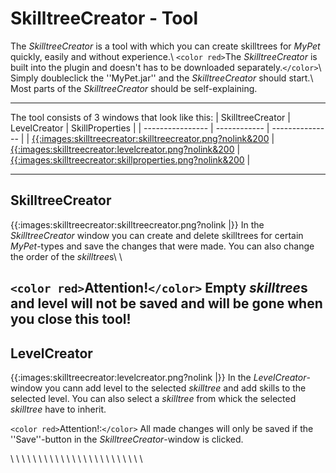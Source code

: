 # SkilltreeCreator - Tool

The *SkilltreeCreator* is a tool with which you can create skilltrees for *MyPet* quickly, easily and without experience.\\
`<color red>`The *SkilltreeCreator* is built into the plugin and doesn't has to be downloaded separately.`</color>`\\
Simply doubleclick the ''MyPet.jar'' and the *SkilltreeCreator* should start.\\
Most parts of the *SkilltreeCreator* should be self-explaining.

----
The tool consists of 3 windows that look like this:
 | SkilltreeCreator                                                                                   | LevelCreator                                                                               | SkillProperties                                                                                  | 
 | ----------------                                                                                   | ------------                                                                               | ---------------                                                                                  | 
 | [{{:images:skilltreecreator:skilltreecreator.png?nolink&200](en/skilltreecreator#SkilltreeCreator) | [{{:images:skilltreecreator:levelcreator.png?nolink&200](en/skilltreecreator#LevelCreator) | [{{:images:skilltreecreator:skillproperties.png?nolink&200](en/skilltreecreator#SkillProperties) | 

----

## SkilltreeCreator

{{:images:skilltreecreator:skilltreecreator.png?nolink |}}
In the *SkilltreeCreator* window you can create and delete skilltrees for certain *MyPet*-types and save the changes that were made. You can also change the order of the *skilltree*s\\ \\

`<color red>`Attention!`</color>` Empty *skilltree*s and level will not be saved and will be gone when you close this tool!
----

## LevelCreator

{{:images:skilltreecreator:levelcreator.png?nolink |}}
In the *LevelCreator*-window you cann add level to the selected *skilltree* and add skills to the selected level. You can also select a *skilltree* from whick the selected *skilltree* have to inherit.

`<color red>`Attention!:`</color>` All made changes will only be saved if the ''Save''-button in the *SkilltreeCreator*-window is clicked.

\\ \\ \\ \\ \\ \\ \\ \\ \\ \\ \\ \\ \\ \\ \\ \\ \\ \\ \\ \\ \\ \\ \\ \\
